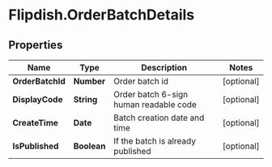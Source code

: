 # Flipdish.OrderBatchDetails

## Properties
Name | Type | Description | Notes
------------ | ------------- | ------------- | -------------
**OrderBatchId** | **Number** | Order batch id | [optional] 
**DisplayCode** | **String** | Order batch 6-sign human readable code | [optional] 
**CreateTime** | **Date** | Batch creation date and time | [optional] 
**IsPublished** | **Boolean** | If the batch is already published | [optional] 


